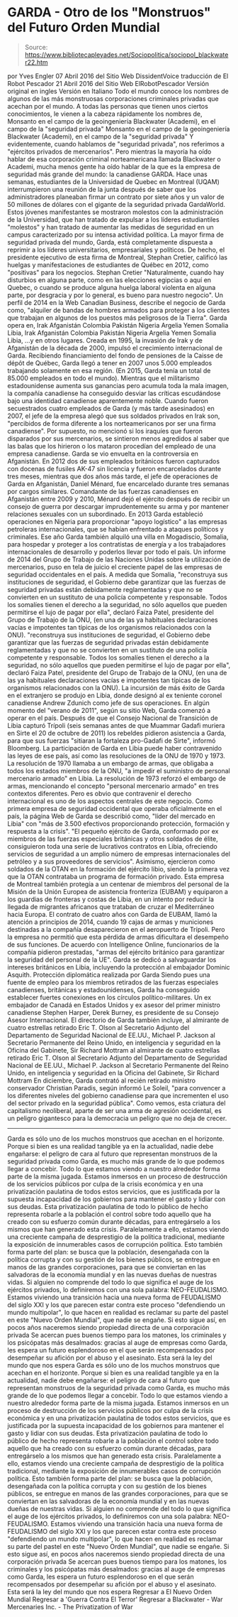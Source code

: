 # GARDA - Otro de los "Monstruos" del Futuro Orden Mundial

> Source: https://www.bibliotecapleyades.net/Sociopolitica/sociopol_blackwater22.htm

por Yves Engler
07 Abril 2016
del Sitio Web DissidentVoice
traducción de El Robot Pescador
21 Abril 2016
del Sitio Web ElRobotPescador
Versión original en ingles
Versión en Italiano
Todo el mundo conoce los nombres de algunos de las más monstruosas corporaciones criminales privadas que acechan por el mundo. A todas las personas que tienen unos ciertos conocimientos, le vienen a la cabeza rápidamente los nombres de,
Monsanto en el campo de la geoingeniería Blackwater (Academi), en el campo de la "seguridad privada"
Monsanto en el campo de la geoingeniería
Blackwater (Academi), en el campo de la "seguridad privada"
Y evidentemente, cuando hablamos de "seguridad privada", nos referimos a "ejércitos privados de mercenarios". Pero mientras la mayoría ha oído hablar de esa corporación criminal norteamericana llamada Blackwater o Academi, mucha menos gente ha oído hablar de la que es la empresa de seguridad más grande del mundo:
la canadiense GARDA.
Hace unas semanas, estudiantes de la Universidad de Quebec en Montreal (UQAM) interrumpieron una reunión de la junta después de saber que los administradores planeaban firmar un contrato por siete años y un valor de 50 millones de dólares con el gigante de la seguridad privada GardaWorld. Estos jóvenes manifestantes se mostraron molestos con la administración de la Universidad, que han tratado de expulsar a los líderes estudiantiles "molestos" y han tratado de aumentar las medidas de seguridad en un campus caracterizado por su intensa actividad política. La mayor firma de seguridad privada del mundo, Garda, está completamente dispuesta a reprimir a los líderes universitarios, empresariales y políticos. De hecho, el presidente ejecutivo de esta firma de Montreal, Stephan Cretier, calificó las huelgas y manifestaciones de estudiantes de Québec en 2012, como "positivas" para los negocios.
Stephan Cretier
"Naturalmente, cuando hay disturbios en alguna parte, como en las elecciones egipcias o aquí en Quebec, o cuando se produce alguna huelga laboral violenta en alguna parte, por desgracia y por lo general, es bueno para nuestro negocio".
Un perfil de 2014 en la Web Canadian Business, describe el negocio de Garda como,
"alquiler de bandas de hombres armados para proteger a los clientes que trabajan en algunos de los puestos más peligrosos de la Tierra".
Garda opera en,
Irak Afganistán Colombia Pakistán Nigeria Argelia Yemen Somalia Libia,
Irak
Afganistán
Colombia
Pakistán
Nigeria
Argelia
Yemen
Somalia
Libia,
...y en otros lugares.
Creada en 1995, la invasión de Irak y de Afganistán de la década de 2000, impulsó el crecimiento internacional de Garda.
Recibiendo financiamiento del fondo de pensiones de la Caisse de dépôt de Québec, Garda llegó a tener en 2007 unos 5.000 empleados trabajando solamente en esa región. (En 2015, Garda tenía un total de 85.000 empleados en todo el mundo). Mientras que el militarismo estadounidense aumenta sus ganancias pero acumula toda la mala imagen, la compañía canadiense ha conseguido desviar las críticas escudándose bajo una identidad canadiense aparentemente noble. Cuando fueron secuestrados cuatro empleados de Garda (y más tarde asesinados) en 2007, el jefe de la empresa alegó que sus soldados privados en Irak son,
"percibidos de forma diferente a los norteamericanos por ser una firma canadiense".
Por supuesto, no mencionó si los iraquíes que fueron disparados por sus mercenarios, se sintieron menos agredidos al saber que las balas que los hirieron o los mataron procedían del empleado de una empresa canadiense.
Garda se vio envuelta en la controversia en Afganistán.
En 2012 dos de sus empleados británicos fueron capturados con docenas de fusiles AK-47 sin licencia y fueron encarcelados durante tres meses, mientras que dos años más tarde, el jefe de operaciones de Garda en Afganistán, Daniel Ménard, fue encarcelado durante tres semanas por cargos similares.
Comandante de las fuerzas canadienses en Afganistán entre 2009 y 2010, Ménard dejó el ejército después de recibir un consejo de guerra por descargar imprudentemente su arma y por mantener relaciones sexuales con un subordinado. En 2013 Garda estableció operaciones en Nigeria para proporcionar "apoyo logístico" a las empresas petroleras internacionales, que se habían enfrentado a ataques políticos y criminales.
Ese año Garda también alquiló una villa en Mogadiscio, Somalia, para hospedar y proteger a los contratistas de energía y a los trabajadores internacionales de desarrollo y poderlos llevar por todo el país. Un informe de 2014 del Grupo de Trabajo de las Naciones Unidas sobre la utilización de mercenarios, puso en tela de juicio el creciente papel de las empresas de seguridad occidentales en el país.
A medida que Somalia,
"reconstruya sus instituciones de seguridad, el Gobierno debe garantizar que las fuerzas de seguridad privadas están debidamente reglamentadas y que no se convierten en un sustituto de una policía competente y responsable. Todos los somalíes tienen el derecho a la seguridad, no sólo aquellos que pueden permitirse el lujo de pagar por ella", declaró Faiza Patel, presidente del Grupo de Trabajo de la ONU, (en una de las ya habituales declaraciones vacías e impotentes tan típicas de los organismos relacionados con la ONU).
"reconstruya sus instituciones de seguridad, el Gobierno debe garantizar que las fuerzas de seguridad privadas están debidamente reglamentadas y que no se convierten en un sustituto de una policía competente y responsable.
Todos los somalíes tienen el derecho a la seguridad, no sólo aquellos que pueden permitirse el lujo de pagar por ella", declaró Faiza Patel, presidente del Grupo de Trabajo de la ONU, (en una de las ya habituales declaraciones vacías e impotentes tan típicas de los organismos relacionados con la ONU).
La incursión de más éxito de Garda en el extranjero se produjo en Libia, donde designó al ex teniente coronel canadiense Andrew Zdunich como jefe de sus operaciones.
En algún momento del "verano de 2011", según su sitio Web, Garda comenzó a operar en el país.
Después de que el Consejo Nacional de Transición de Libia capturó Trípoli (seis semanas antes de que Muammar Gadafi muriera en Sirte el 20 de octubre de 2011) los rebeldes pidieron asistencia a Garda, para que sus fuerzas "sitiaran la fortaleza pro-Gadafi de Sirte", informó Bloomberg. La participación de Garda en Libia puede haber contravenido las leyes de ese país, así como las resoluciones de la ONU de 1970 y 1973. La resolución de 1970 llamaba a un embargo de armas, que obligaba a todos los estados miembros de la ONU,
"a impedir el suministro de personal mercenario armado" en Libia.
La resolución de 1973 reforzó el embargo de armas, mencionando el concepto "personal mercenario armado" en tres contextos diferentes.
Pero es obvio que contravenir el derecho internacional es uno de los aspectos centrales de este negocio.
Como primera empresa de seguridad occidental que operaba oficialmente en el país, la página Web de Garda se describió como,
"líder del mercado en Libia" con "más de 3.500 efectivos proporcionando protección, formación y respuesta a la crisis". "El pequeño ejército de Garda, conformado por ex miembros de las fuerzas especiales británicas y otros soldados de élite, consiguieron toda una serie de lucrativos contratos en Libia, ofreciendo servicios de seguridad a un amplio número de empresas internacionales del petróleo y a sus proveedores de servicios".
Asimismo, ejercieron como soldados de la OTAN en la formación del ejército libio, siendo la primera vez que la OTAN contrataba un programa de formación privado. Esta empresa de Montreal también protegía a un centenar de miembros del personal de la Misión de la Unión Europea de asistencia fronteriza (EUBAM) y equiparon a los guardias de fronteras y costas de Libia, en un intento por reducir la llegada de migrantes africanos que trataban de cruzar el Mediterráneo hacia Europa.
El contrato de cuatro años con Garda de EUBAM, llamó la atención a principios de 2014, cuando 19 cajas de armas y municiones destinadas a la compañía desaparecieron en el aeropuerto de Trípoli.
Pero la empresa no permitió que esta pérdida de armas dificultara el desempeño de sus funciones.
De acuerdo con Intelligence Online, funcionarios de la compañía pidieron prestadas,
"armas del ejército británico para garantizar la seguridad del personal de la UE".
Garda se dedicó a salvaguardar los intereses británicos en Libia, incluyendo la protección al embajador Dominic Asquith.
Protección diplomática
realizada por Garda
Siendo pues una fuente de empleo para los miembros retirados de las fuerzas especiales canadienses, británicas y estadounidenses, Garda ha conseguido establecer fuertes conexiones en los círculos político-militares. Un ex embajador de Canadá en Estados Unidos y ex asesor del primer ministro canadiense Stephen Harper, Derek Burney, es presidente de su Consejo Asesor Internacional.
El directorio de Garda también incluye,
al almirante de cuatro estrellas retirado Eric T. Olson al Secretario Adjunto del Departamento de Seguridad Nacional de EE.UU., Michael P. Jackson al Secretario Permanente del Reino Unido, en inteligencia y seguridad en la Oficina del Gabinete, Sir Richard Mottram
al almirante de cuatro estrellas retirado Eric T. Olson
al Secretario Adjunto del Departamento de Seguridad Nacional de EE.UU., Michael P. Jackson
al Secretario Permanente del Reino Unido, en inteligencia y seguridad en la Oficina del Gabinete, Sir Richard Mottram
En diciembre, Garda contrató al recién retirado ministro conservador Christian Paradis, según informó Le Soleil,
"para convencer a los diferentes niveles del gobierno canadiense para que incrementen el uso del sector privado en la seguridad pública".
Como vemos, esta criatura del capitalismo neoliberal, aparte de ser una arma de agresión occidental, es un peligro gigantesco para la democracia un peligro que no deja de crecer.
***
Garda es sólo uno de los muchos monstruos que acechan en el horizonte. Porque si bien es una realidad tangible ya en la actualidad, nadie debe engañarse: el peligro de cara al futuro que representan monstruos de la seguridad privada como Garda, es mucho más grande de lo que podemos llegar a concebir. Todo lo que estamos viendo a nuestro alrededor forma parte de la misma jugada. Estamos inmersos en un proceso de destrucción de los servicios públicos por culpa de la crisis económica y en una privatización paulatina de todos estos servicios, que es justificada por la supuesta incapacidad de los gobiernos para mantener el gasto y lidiar con sus deudas. Esta privatización paulatina de todo lo público de hecho representa robarle a la población el control sobre todo aquello que ha creado con su esfuerzo común durante décadas, para entregárselo a los mismos que han generado esta crisis. Paralelamente a ello, estamos viendo una creciente campaña de desprestigio de la política tradicional, mediante la exposición de innumerables casos de corrupción política. Esto también forma parte del plan: se busca que la población, desengañada con la política corrupta y con su gestión de los bienes públicos, se entregue en manos de las grandes corporaciones, para que se conviertan en las salvadoras de la economía mundial y en las nuevas dueñas de nuestras vidas. Si alguien no comprende del todo lo que significa el auge de los ejércitos privados, lo definiremos con una sola palabra: NEO-FEUDALISMO. Estamos viviendo una transición hacia una nueva forma de FEUDALISMO del siglo XXI y los que parecen estar contra este proceso "defendiendo un mundo multipolar", lo que hacen en realidad es reclamar su parte del pastel en este "Nuevo Orden Mundial", que nadie se engañe. Si esto sigue así, en pocos años naceremos siendo propiedad directa de una corporación privada Se acercan pues buenos tiempo para los matones, los criminales y los psicópatas más desalmados: gracias al auge de empresas como Garda, les espera un futuro esplendoroso en el que serán recompensados por desempeñar su afición por el abuso y el asesinato. Esta será la ley del mundo que nos espera
Garda es sólo uno de los muchos monstruos que acechan en el horizonte. Porque si bien es una realidad tangible ya en la actualidad, nadie debe engañarse: el peligro de cara al futuro que representan monstruos de la seguridad privada como Garda, es mucho más grande de lo que podemos llegar a concebir. Todo lo que estamos viendo a nuestro alrededor forma parte de la misma jugada. Estamos inmersos en un proceso de destrucción de los servicios públicos por culpa de la crisis económica y en una privatización paulatina de todos estos servicios, que es justificada por la supuesta incapacidad de los gobiernos para mantener el gasto y lidiar con sus deudas. Esta privatización paulatina de todo lo público de hecho representa robarle a la población el control sobre todo aquello que ha creado con su esfuerzo común durante décadas, para entregárselo a los mismos que han generado esta crisis.
Paralelamente a ello, estamos viendo una creciente campaña de desprestigio de la política tradicional, mediante la exposición de innumerables casos de corrupción política.
Esto también forma parte del plan: se busca que la población, desengañada con la política corrupta y con su gestión de los bienes públicos, se entregue en manos de las grandes corporaciones, para que se conviertan en las salvadoras de la economía mundial y en las nuevas dueñas de nuestras vidas. Si alguien no comprende del todo lo que significa el auge de los ejércitos privados, lo definiremos con una sola palabra:
NEO-FEUDALISMO.
Estamos viviendo una transición hacia una nueva forma de FEUDALISMO del siglo XXI y los que parecen estar contra este proceso "defendiendo un mundo multipolar", lo que hacen en realidad es reclamar su parte del pastel en este "Nuevo Orden Mundial", que nadie se engañe. Si esto sigue así, en pocos años naceremos siendo propiedad directa de una corporación privada Se acercan pues buenos tiempo para los matones, los criminales y los psicópatas más desalmados:
gracias al auge de empresas como Garda, les espera un futuro esplendoroso en el que serán recompensados por desempeñar su afición por el abuso y el asesinato.
Esta será la ley del mundo que nos espera
Regresar a El Nuevo Orden Mundial
Regresar a 'Guerra Contra El Terror'
Regresar a Blackwater - War Mercenaries Inc. - The Privatization of War

